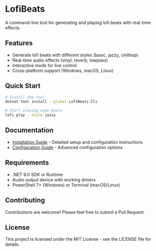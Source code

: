 # LofiBeats

A command-line tool for generating and playing lofi beats with real-time effects.

## Features

- Generate lofi beats with different styles (basic, jazzy, chillhop)
- Real-time audio effects (vinyl, reverb, lowpass)
- Interactive mode for live control
- Cross-platform support (Windows, macOS, Linux)

## Quick Start

```bash
# Install the tool
dotnet tool install --global LofiBeats.Cli

# Start playing some beats
lofi play --style jazzy
```

## Documentation

- [Installation Guide](docs/INSTALL.md) - Detailed setup and configuration instructions
- [Configuration Guide](docs/Configuration%20and%20Deployment.md) - Advanced configuration options

## Requirements

- .NET 9.0 SDK or Runtime
- Audio output device with working drivers
- PowerShell 7+ (Windows) or Terminal (macOS/Linux)

## Contributing

Contributions are welcome! Please feel free to submit a Pull Request.

## License

This project is licensed under the MIT License - see the LICENSE file for details. 